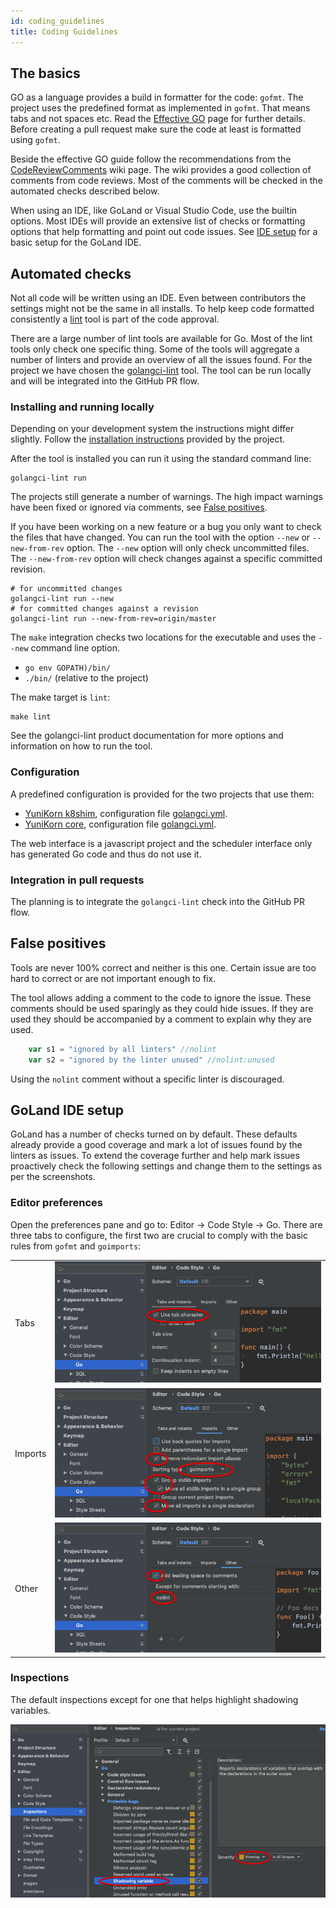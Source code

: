 ```yaml
---
id: coding_guidelines
title: Coding Guidelines
---
```


<!--
Licensed to the Apache Software Foundation (ASF) under one
or more contributor license agreements.  See the NOTICE file
distributed with this work for additional information
regarding copyright ownership.  The ASF licenses this file
to you under the Apache License, Version 2.0 (the
"License"); you may not use this file except in compliance
with the License.  You may obtain a copy of the License at

  http://www.apache.org/licenses/LICENSE-2.0

Unless required by applicable law or agreed to in writing,
software distributed under the License is distributed on an
"AS IS" BASIS, WITHOUT WARRANTIES OR CONDITIONS OF ANY
KIND, either express or implied.  See the License for the
specific language governing permissions and limitations
under the License.
-->

## The basics
GO as a language provides a build in formatter for the code: `gofmt`.
The project uses the predefined format as implemented in `gofmt`.
That means tabs and not spaces etc.
Read the [Effective GO](https://golang.org/doc/effective_go.html) page for further details.
Before creating a pull request make sure the code at least is formatted using `gofmt`.

Beside the effective GO guide follow the recommendations from the [CodeReviewComments](https://github.com/golang/go/wiki/CodeReviewComments) wiki page.
The wiki provides a good collection of comments from code reviews.
Most of the comments will be checked in the automated checks described below.

When using an IDE, like GoLand or Visual Studio Code, use the builtin options.
Most IDEs will provide an extensive list of checks or formatting options that help formatting and point out code issues.
See [IDE setup](#goland-ide-setup) for a basic setup for the GoLand IDE. 

## Automated checks
Not all code will be written using an IDE.
Even between contributors the settings might not be the same in all installs.
To help keep code formatted consistently a [lint](https://en.wikipedia.org/wiki/Lint_(software)) tool is part of the code approval.   

There are a large number of lint tools are available for Go.
Most of the lint tools only check one specific thing.
Some of the tools will aggregate a number of linters and provide an overview of all the issues found. 
For the project we have chosen the [golangci-lint](https://github.com/golangci/golangci-lint) tool.
The tool can be run locally and will be integrated into the GitHub PR flow.

### Installing and running locally
Depending on your development system the instructions might differ slightly.
Follow the [installation instructions](https://github.com/golangci/golangci-lint#install) provided by the project.

After the tool is installed you can run it using the standard command line: 
```shell script
golangci-lint run
```
The projects still generate a number of warnings.
The high impact warnings have been fixed or ignored via comments, see [False positives](#false-positives).

If you have been working on a new feature or a bug you only want to check the files that have changed.
You can run the tool with the option `--new` or `--new-from-rev` option.
The `--new` option will only check uncommitted files.
The `--new-from-rev` option will check changes against a specific committed revision.

```shell script
# for uncommitted changes
golangci-lint run --new
# for committed changes against a revision
golangci-lint run --new-from-rev=origin/master
```
The `make` integration checks two locations for the executable and uses the `--new` command line option.
* `go env GOPATH)/bin/`
* `./bin/` (relative to the project)

The make target is `lint`:
```shell script
make lint
```

See the golangci-lint product documentation for more options and information on how to run the tool.

### Configuration
A predefined configuration is provided for the two projects that use them:
* [YuniKorn k8shim](https://github.com/apache/incubator-yunikorn-k8shim), configuration file [golangci.yml](https://github.com/apache/incubator-yunikorn-k8shim/blob/master/.golangci.yml).
* [YuniKorn core](https://github.com/apache/incubator-yunikorn-core), configuration file [golangci.yml](https://github.com/apache/incubator-yunikorn-core/blob/master/.golangci.yml). 

The web interface is a javascript project and the scheduler interface only has generated Go code and thus do not use it. 

### Integration in pull requests
The planning is to integrate the `golangci-lint` check into the GitHub PR flow. 

## False positives
Tools are never 100% correct and neither is this one.
Certain issue are too hard to correct or are not important enough to fix.

The tool allows adding a comment to the code to ignore the issue.
These comments should be used sparingly as they could hide issues.
If they are used they should be accompanied by a comment to explain why they are used.
```go
	var s1 = "ignored by all linters" //nolint
	var s2 = "ignored by the linter unused" //nolint:unused
``` 
Using the `nolint` comment without a specific linter is discouraged.  

## GoLand IDE setup
GoLand has a number of checks turned on by default.
These defaults already provide a good coverage and mark a lot of issues found by the linters as issues.
To extend the coverage further and help mark issues proactively check the following settings and change them to the settings as per the screenshots.

### Editor preferences
Open the preferences pane and go to: Editor -> Code Style -> Go.
There are three tabs to configure, the first two are crucial to comply with the basic rules from `gofmt` and `goimports`:

| ||
| -------- | ---------- |
| Tabs |![tabs](./../assets/goland_ide_pref_tabs.png)|
| Imports |![imports](./../assets/goland_ide_pref_imports.png)|
| Other |![other](./../assets/goland_ide_pref_other.png)|

### Inspections
The default inspections except for one that helps highlight shadowing variables. 

![inspections](./../assets/goland_ide_pref_inspections.png)
